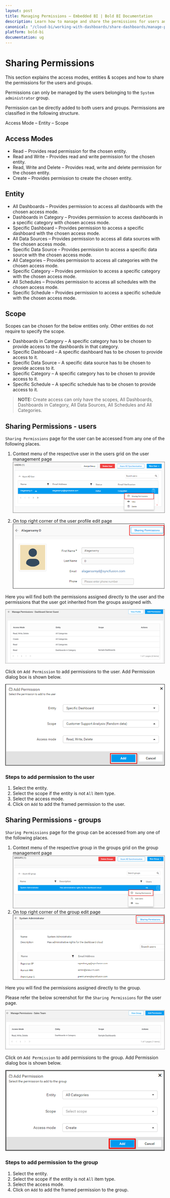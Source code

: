 ```yaml
---
layout: post
title: Managing Permissions – Embedded BI | Bold BI Documentation
description: Learn how to manage and share the permissions for users and groups with needed scope to the corresponding entities in Bold BI Embedded.
canonical: "/cloud-bi/working-with-dashboards/share-dashboards/manage-permissions/"
platform: bold-bi
documentation: ug
---
```


# Sharing Permissions

This section explains the access modes, entities & scopes and how to share the permissions for the users and groups.

Permissions can only be managed by the users belonging to the `System administrator` group. 

Permission can be directly added to both users and groups. Permissions are classified in the following structure.
	
Access Mode – Entity – Scope

## Access Modes

* Read – Provides read permission for the chosen entity.
* Read and Write – Provides read and write permission for the chosen entity.
* Read, Write and Delete – Provides read, write and delete permission for the chosen entity.
* Create – Provides permission to create the chosen entity.

## Entity

* All Dashboards – Provides permission to access all dashboards with the chosen access mode.
* Dashboards in Category – Provides permission to access dashboards in a specific category with chosen access mode.
* Specific Dashboard – Provides permission to access a specific dashboard with the chosen access mode.
* All Data Sources – Provides permission to access all data sources with the chosen access mode.
* Specific Data Source – Provides permission to access a specific data source with the chosen access mode.
* All Categories – Provides permission to access all categories with the chosen access mode.
* Specific Category – Provides permission to access a specific category with the chosen access mode.
* All Schedules – Provides permission to access all schedules with the chosen access mode.
* Specific Schedule – Provides permission to access a specific schedule with the chosen access mode.
	
## Scope

Scopes can be chosen for the below entities only. Other entities do not require to specify the scope.

* Dashboards in Category – A specific category has to be chosen to provide access to the dashboards in that category.
* Specific Dashboard – A specific dashboard has to be chosen to provide access to it.
* Specific Data Source – A specific data source has to be chosen to provide access to it.
* Specific Category – A specific category has to be chosen to provide access to it.
* Specific Schedule – A specific schedule has to be chosen to provide access to it.

> **NOTE:**  Create access can only have the scopes, All Dashboards, Dashboards in Category, All Data Sources, All Schedules and All Categories.

## Sharing Permissions - users

`Sharing Permissions` page for the user can be accessed from any one of the following places.

1. Context menu of the respective user in the users grid on the user management page  
![Manage Permissions](/static/assets/embedded/working-with-dashboards/share-dashboards/images/Manage-permissions-user-context.png)

2. On top right corner of the user profile edit page  
![Manage Permissions](/static/assets/embedded/working-with-dashboards/share-dashboards/images/Manage-permissions-user-edit.png)

Here you will find both the permissions assigned directly to the user and the permissions that the user got inherited from the groups assigned with.

![Manage Permissions](/static/assets/embedded/working-with-dashboards/share-dashboards/images/Manage-permissions-user.png)

Click on `Add Permission` to add permissions to the user. Add Permission dialog box is shown below.

![Add Permission](/static/assets/embedded/working-with-dashboards/share-dashboards/images/add-permission-user.png)

### Steps to add permission to the user

1. Select the entity.
2. Select the scope if the entity is not `All` item type.
3. Select the access mode.
4. Click on `Add` to add the framed permission to the user.

## Sharing Permissions - groups

`Sharing Permissions` page for the group can be accessed from any one of the following places.

1. Context menu of the respective group in the groups grid on the group management page
![Manage Permissions](/static/assets/embedded/working-with-dashboards/share-dashboards/images/Manage-permissions-group-context.png)
2. On top right corner of the group edit page
![Manage Permissions](/static/assets/embedded/working-with-dashboards/share-dashboards/images/Manage-permissions-group-edit.png)

Here you will find the permissions assigned directly to the group.

Please refer the below screenshot for the `Sharing Permissions` for the user page.

![Manage Permissions](/static/assets/embedded/working-with-dashboards/share-dashboards/images/Manage-permissions-group.png)

Click on `Add Permission` to add permissions to the group. Add Permission dialog box is shown below.

![Add Permission](/static/assets/embedded/working-with-dashboards/share-dashboards/images/add-permission-group.png)

### Steps to add permission to the group

1. Select the entity.
2. Select the scope if the entity is not `All` item type.
3. Select the access mode.
4. Click on `Add` to add the framed permission to the group.